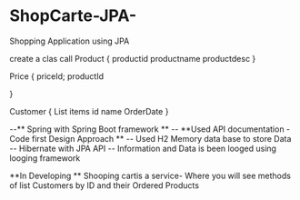 # ShopCarte-JPA-
Shopping Application using JPA

create a clas call
Product {
   productid
   productname
   productdesc
}

Price {
     priceId;
     productId
   
}

Customer {
    List<Product> items
    id
    name
    OrderDate
}

--** Spring with Spring Boot framework **
-- **Used API documentation - Code first Design Approach **
-- Used H2 Memory data base to store Data 
-- Hibernate with JPA API
-- Information and Data is been looged using looging framework

**In Developing **
Shooping cartis a service- Where you will see methods of list Customers by ID and their Ordered Products

